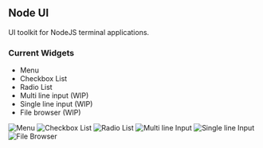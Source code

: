 ## Node UI
UI toolkit for NodeJS terminal applications. 

### Current Widgets
- Menu
- Checkbox List
- Radio List
- Multi line input (WIP)
- Single line input (WIP)
- File browser (WIP)

![Menu](http://github.com/moonsspoon/nui/raw/master/screenshots/menu.png "Menu")
![Checkbox List](http://github.com/moonsspoon/nui/raw/master/screenshots/checklist.png "Checkbox List")
![Radio List](http://github.com/moonsspoon/nui/raw/master/screenshots/radiolist.png "Radio List")
![Multi line Input](http://github.com/moonsspoon/nui/raw/master/screenshots/multilineinput.png "Multi line Input")
![Single line Input](http://github.com/moonsspoon/nui/raw/master/screenshots/singlelineinput.png "Single line Input")
![File Browser](http://github.com/moonsspoon/nui/raw/master/screenshots/filebrowser.png "File Browser")